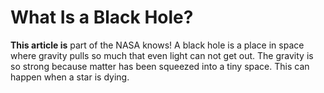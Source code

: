 # What Is a Black Hole?
**This article is** part of the NASA knows!
A black hole is a place in space where gravity pulls so much that even light can not get out. The gravity is so strong because matter has been squeezed into a tiny space. This can happen when a star is dying.
